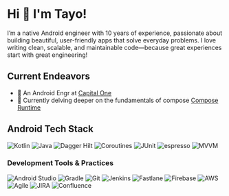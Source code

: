 # Hi 👋 I'm Tayo!

I’m a native Android engineer with 10 years of experience, passionate about building beautiful, user-friendly apps that solve everyday problems. I love writing clean, scalable, 
and maintainable code—because great experiences start with great engineering!


## Current Endeavors
* 🏢 An Android Engr at [Capital One](https://jobs.capitalone.co.uk/)
* 📱 Currently delving deeper on the fundamentals of compose [Compose Runtime](https://cs.android.com/androidx/platform/frameworks/support/+/androidx-main:compose/runtime/design/how-compose-works.md) 


## Android Tech Stack
![Kotlin](https://img.shields.io/badge/-Kotlin-FA7343?style=flat-square&logo=kotlin&logoColor=white)
![Java](https://img.shields.io/badge/-Java-blue?style=flat-square&logo=java&logoColor=white)
![Dagger Hilt](https://img.shields.io/badge/-hilt-2396F3?style=flat-square&logo=hilt&logoColor=white)
![Coroutines](https://img.shields.io/badge/-couroutines-438EFF?style=flat-square&logo=coroutines&logoColor=white)
![JUnit](https://img.shields.io/badge/-JUNIT-147EFB?style=flat-square&logo=junit&logoColor=white)
![espresso](https://img.shields.io/badge/-espresso-147EFB?style=flat-square&logo=espresso&logoColor=white)
![MVVM](https://img.shields.io/badge/-MVVM-FF69B4?style=flat-square)

### Development Tools & Practices
![Android Studio](https://img.shields.io/badge/-AndroidStudio-147EFB?style=flat-square&logo=androidstudio&logoColor=white)
![Gradle](https://img.shields.io/badge/-VS%20Code-007ACC?style=flat-square&logo=gradle&logoColor=white)
![Git](https://img.shields.io/badge/-Git-F05032?style=flat-square&logo=git&logoColor=white)
![Jenkins](https://img.shields.io/badge/-Jenkins-D24939?style=flat-square&logo=jenkins&logoColor=white)
![Fastlane](https://img.shields.io/badge/-Fastlane-00F200?style=flat-square&logo=fastlane&logoColor=white)
![Firebase](https://img.shields.io/badge/-Firebase-FFCA28?style=flat-square&logo=firebase&logoColor=black)
![AWS](https://img.shields.io/badge/-AWS-232F3E?style=flat-square&logo=amazon-aws&logoColor=white)
![Agile](https://img.shields.io/badge/-Agile-83B81A?style=flat-square&logo=agile&logoColor=white)
![JIRA](https://img.shields.io/badge/-JIRA-0052CC?style=flat-square&logo=jira&logoColor=white)
![Confluence](https://img.shields.io/badge/-Confluence-172B4D?style=flat-square&logo=confluence&logoColor=white)
